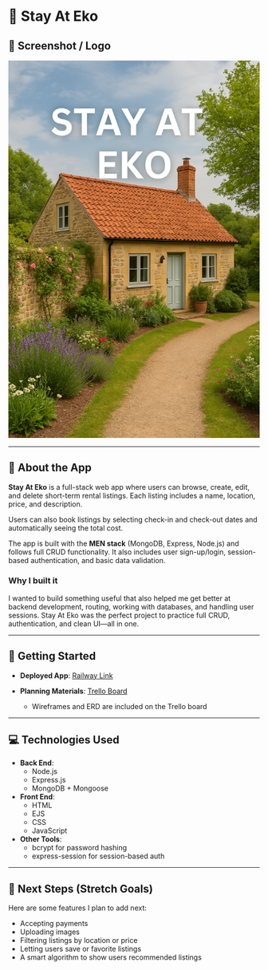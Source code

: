 # 🏡 Stay At Eko

## 📸 Screenshot / Logo  
![Stay at Eko Preview](https://github.com/EkoDre/Stay-At-Eko/blob/main/Assets/StayatEkopreview.png)

---

## 📝 About the App

**Stay At Eko** is a full-stack web app where users can browse, create, edit, and delete short-term rental listings. Each listing includes a name, location, price, and description.

Users can also book listings by selecting check-in and check-out dates and automatically seeing the total cost.

The app is built with the **MEN stack** (MongoDB, Express, Node.js) and follows full CRUD functionality. It also includes user sign-up/login, session-based authentication, and basic data validation.

### Why I built it

I wanted to build something useful that also helped me get better at backend development, routing, working with databases, and handling user sessions. Stay At Eko was the perfect project to practice full CRUD, authentication, and clean UI—all in one.

---

## 🚀 Getting Started

- **Deployed App**: [Railway Link](https://stay-at-eko-production.up.railway.app)  

- **Planning Materials**: [Trello Board](https://trello.com/b/esMMgosL/eko-project-planning)  
  - Wireframes and ERD are included on the Trello board

---

## 💻 Technologies Used

- **Back End**:  
  - Node.js  
  - Express.js  
  - MongoDB + Mongoose  
- **Front End**:  
  - HTML  
  - EJS  
  - CSS  
  - JavaScript  
- **Other Tools**:  
  - bcrypt for password hashing  
  - express-session for session-based auth

---

## 🔮 Next Steps (Stretch Goals)

Here are some features I plan to add next:

-  Accepting payments  
-  Uploading images
-  Filtering listings by location or price  
-  Letting users save or favorite listings  
-  A smart algorithm to show users recommended listings


